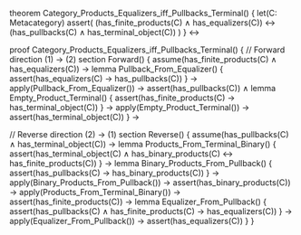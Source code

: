 theorem Category_Products_Equalizers_iff_Pullbacks_Terminal() {
  let(C: Metacategory)
  assert(
    (has_finite_products(C) ∧ has_equalizers(C)) ↔
    (has_pullbacks(C) ∧ has_terminal_object(C))
  )
} ↔

proof Category_Products_Equalizers_iff_Pullbacks_Terminal() {
  // Forward direction (1) → (2)
  section Forward() {
    assume(has_finite_products(C) ∧ has_equalizers(C)) →
    lemma Pullback_From_Equalizer() {
      assert(has_equalizers(C) → has_pullbacks(C))
    } →
    apply(Pullback_From_Equalizer()) →
    assert(has_pullbacks(C)) ∧
    lemma Empty_Product_Terminal() {
      assert(has_finite_products(C) → has_terminal_object(C))
    } →
    apply(Empty_Product_Terminal()) →
    assert(has_terminal_object(C))
  } →

  // Reverse direction (2) → (1)
  section Reverse() {
    assume(has_pullbacks(C) ∧ has_terminal_object(C)) →
    lemma Products_From_Terminal_Binary() {
      assert(has_terminal_object(C) ∧ has_binary_products(C) ↔ has_finite_products(C))
    } →
    lemma Binary_Products_From_Pullback() {
      assert(has_pullbacks(C) → has_binary_products(C))
    } →
    apply(Binary_Products_From_Pullback()) →
    assert(has_binary_products(C)) →
    apply(Products_From_Terminal_Binary()) →
    assert(has_finite_products(C)) →
    lemma Equalizer_From_Pullback() {
      assert(has_pullbacks(C) ∧ has_finite_products(C) → has_equalizers(C))
    } →
    apply(Equalizer_From_Pullback()) →
    assert(has_equalizers(C))
  }
}